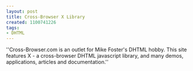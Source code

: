 ```yaml
---
layout: post
title: Cross-Browser X Library
created: 1100741226
tags:
- DHTML
---
```

''Cross-Browser.com is an outlet for Mike Foster's DHTML hobby. This site features X - a cross-browser DHTML javascript library, and many demos, applications, articles and documentation.''
